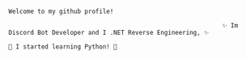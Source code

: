                                                                                Welcome to my github profile!
                                                                                        
                                                               ✨ Im Discord Bot Developer and I .NET Reverse Engineering, ✨
                                                                             🌴 I started learning Python! 🌴

